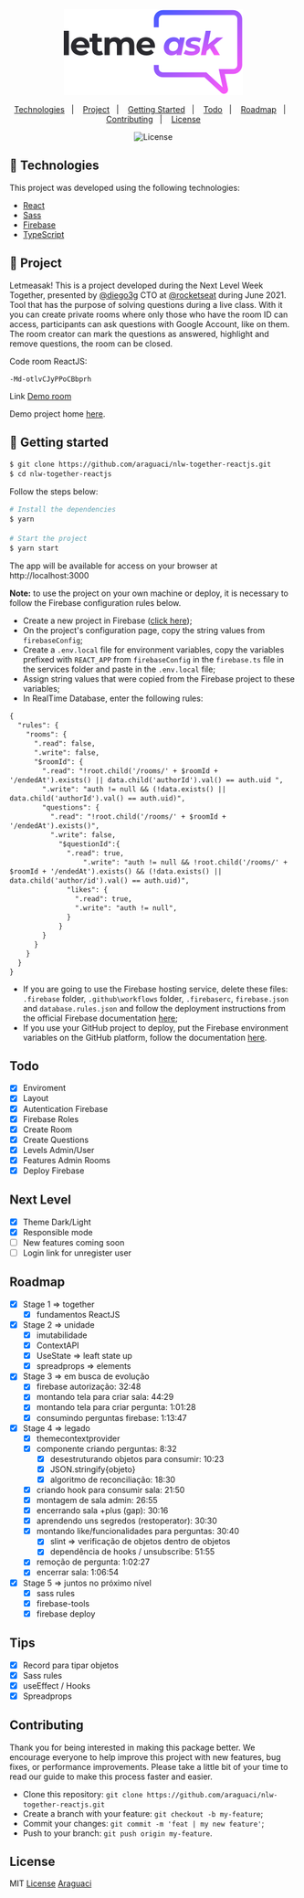 <p align="center">
  <a href="https://letmeask-42c3c.web.app/" target="_black" title="Let me Ask - Demo Project"><img src="https://raw.githubusercontent.com/araguaci/nlw-together-reactjs/8c5990381e6092f62e1d6f48310cc82f299ac6e1/src/assets/images/logo.svg" alt="Letmeask" /></a>
</p>

<p align="center">
  <a href="#-technologies">Technologies</a>&nbsp;&nbsp;&nbsp;|&nbsp;&nbsp;&nbsp;
  <a href="#-project">Project</a>&nbsp;&nbsp;&nbsp;|&nbsp;&nbsp;&nbsp;
  <a href="#-getting-started">Getting Started</a>&nbsp;&nbsp;&nbsp;|&nbsp;&nbsp;&nbsp;
  <a href="#todo">Todo</a>&nbsp;&nbsp;&nbsp;|&nbsp;&nbsp;&nbsp;
  <a href="#roadmap">Roadmap</a>&nbsp;&nbsp;&nbsp;|&nbsp;&nbsp;&nbsp;
  <a href="#contributing">Contributing</a>&nbsp;&nbsp;&nbsp;|&nbsp;&nbsp;&nbsp;
  <a href="#license">License</a>
</p>

<p align="center">
  <img alt="License" src="https://img.shields.io/static/v1?label=license&message=MIT&color=8257E5&labelColor=000000">
<br>

## 🧪 Technologies

This project was developed using the following technologies:

- [React](https://reactjs.org)
- [Sass](https://sass-lang.com/)
- [Firebase](https://firebase.google.com/)
- [TypeScript](https://www.typescriptlang.org/)

## 🔎 Project 

Letmeasak! This is a project developed during the Next Level Week Together, presented by <a href="https://github.com/diego3g">@diego3g</a> CTO at <a href="https://github.com/rocketseat">@rocketseat</a> during June 2021.
Tool that has the purpose of solving questions during a live class. With it you can create private rooms where only those who have the room ID can access, participants can ask questions with Google Account, like on them. The room creator can mark the questions as answered, highlight and remove questions, the room can be closed.

Code room ReactJS: 
```code
-Md-otlvCJyPPoCBbprh
```

Link [Demo room](https://letmeask-42c3c.web.app/rooms/-Md-otlvCJyPPoCBbprh)

Demo project home [here](https://letmeask-42c3c.web.app).

## 🚀 Getting started

```bash
$ git clone https://github.com/araguaci/nlw-together-reactjs.git
$ cd nlw-together-reactjs
```

Follow the steps below:

```bash
# Install the dependencies
$ yarn

# Start the project
$ yarn start
```

The app will be available for access on your browser at http://localhost:3000

<strong>Note:</strong> to use the project on your own machine or deploy, it is necessary to follow the Firebase configuration rules below.

- Create a new project in Firebase (<a href="https://console.firebase.google.com/u/0/?hl=pt-br">click here</a>); 
- On the project's configuration page, copy the string values ​​from `firebaseConfig`;
- Create a `.env.local` file for environment variables, copy the variables prefixed with `REACT_APP` from `firebaseConfig` in the `firebase.ts` file in the services folder and paste in the `.env.local` file;
- Assign string values ​​that were copied from the Firebase project to these variables;
- In RealTime Database, enter the following rules:
	
```rules firebase
{
  "rules": {
    "rooms": {
      ".read": false,
      ".write": false,
      "$roomId": {
        ".read": "!root.child('/rooms/' + $roomId + '/endedAt').exists() || data.child('authorId').val() == auth.uid ",
        ".write": "auth != null && (!data.exists() || data.child('authorId').val() == auth.uid)",
        "questions": {
          ".read": "!root.child('/rooms/' + $roomId + '/endedAt').exists()",
          ".write": false,
            "$questionId":{
              ".read": true,
                  ".write": "auth != null && !root.child('/rooms/' + $roomId + '/endedAt').exists() && (!data.exists() || data.child('author/id').val() == auth.uid)",
              "likes": {
                ".read": true,
                ".write": "auth != null",  
              }
            }
        }
      }
    }
  }
}
```
- If you are going to use the Firebase hosting service, delete these files: `.firebase` folder, `.github\workflows` folder, `.firebaserc`, `firebase.json` and `database.rules.json` and follow the deployment instructions from the official Firebase documentation <a href="https://console.firebase.google.com/u/0/project/teste-64e4d/hosting/sites?hl=pt-br">here</a>;
- If you use your GitHub project to deploy, put the Firebase environment variables on the GitHub platform, follow the documentation <a href="https://docs.github.com/pt/actions/reference/environment-variables">here</a>. 

## Todo
- [x] Enviroment
- [x] Layout
- [x] Autentication Firebase
- [x] Firebase Roles
- [x] Create Room
- [x] Create Questions
- [x] Levels Admin/User
- [x] Features Admin Rooms 
- [x] Deploy Firebase
	
## Next Level
- [x] Theme Dark/Light
- [x] Responsible mode
- [ ] New features coming soon
- [ ] Login link for unregister user
	
## Roadmap
- [x] Stage 1 => together
  - [x] fundamentos ReactJS

- [x] Stage 2 => unidade
  - [x] imutabilidade
  - [x] ContextAPI
  - [x] UseState => leaft state up
  - [x] spreadprops => elements
      
- [x] Stage 3 => em busca de evolução
  - [x] firebase autorização: 32:48
  - [x] montando tela para criar sala: 44:29
  - [x] montando tela para criar pergunta: 1:01:28
  - [x] consumindo perguntas firebase: 1:13:47

- [x] Stage 4 => legado
  - [x] themecontextprovider 
  - [x] componente criando perguntas: 8:32
    - [x] desestruturando objetos para consumir: 10:23
    - [x] JSON.stringify{objeto}
    - [x] algoritmo de reconciliação: 18:30
  - [x] criando hook para consumir sala: 21:50
  - [x] montagem de sala admin: 26:55
  - [x] encerrando sala +plus (gap): 30:16
  - [x] aprendendo uns segredos (restoperator): 30:30
  - [x] montando like/funcionalidades para perguntas: 30:40
    - [x] slint => verificação de objetos dentro de objetos
    - [x] dependência de hooks / unsubscribe: 51:55
  - [x] remoção de pergunta: 1:02:27
  - [x] encerrar sala: 1:06:54

- [x] Stage 5 => juntos no próximo nível
  - [x] sass rules
  - [x] firebase-tools
  - [x] firebase deploy

## Tips
  - [x] Record<typeKey> para tipar objetos
  - [x] Sass rules
  - [x] useEffect / Hooks
  - [x] Spreadprops

## Contributing

Thank you for being interested in making this package better. We encourage everyone to help improve this project with new features, bug fixes, or performance improvements. Please take a little bit of your time to read our guide to make this process faster and easier.
- Clone this repository: `git clone https://github.com/araguaci/nlw-together-reactjs.git`
- Create a branch with your feature: `git checkout -b my-feature`;
- Commit your changes: `git commit -m 'feat | my new feature'`;
- Push to your branch: `git push origin my-feature`.

## License

MIT [License](https://github.com/araguaci/nlw-together-reactjs/blob/main/LICENSE) [Araguaci](https://github.com/araguaci)
